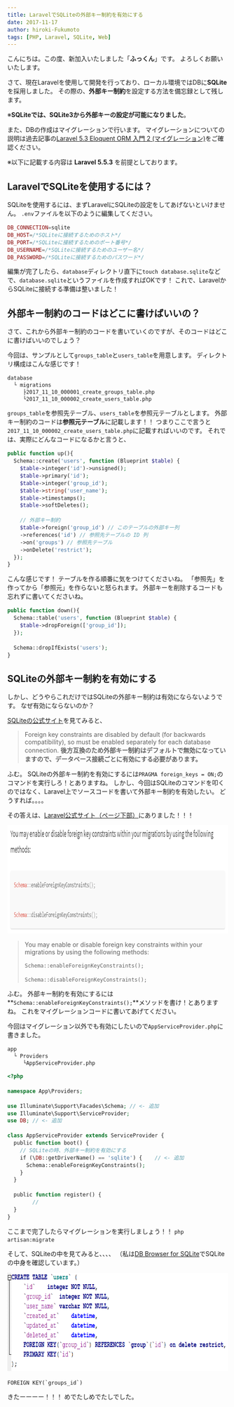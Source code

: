 ```yaml
---
title: LaravelでSQLiteの外部キー制約を有効にする
date: 2017-11-17
author: hiroki-Fukumoto
tags: [PHP, Laravel, SQLite, Web]
---
```


こんにちは。この度、新加入いたしました「**ふっくん**」です。
よろしくお願いいたします。

さて、現在Laravelを使用して開発を行っており、ローカル環境ではDBに**SQLite**を採用しました。
その際の、**外部キー制約**を設定する方法を備忘録として残します。

※**SQLiteでは、SQLite3から外部キーの設定が可能になりました**。

また、DBの作成はマイグレーションで行います。
マイグレーションについての説明は過去記事の<a href="https://mseeeen.msen.jp/laravel-53-eloquent-orm-2/">Laravel 5.3 Eloquent ORM 入門 2 (マイグレーション)</a>をご確認ください。


※以下に記載する内容は **Laravel 5.5.3** を前提としております。

## LaravelでSQLiteを使用するには？

SQLiteを使用するには、まずLaravelにSQLiteの設定をしてあげないといけません。
`.env`ファイルを以下のように編集してください。

```php
DB_CONNECTION=sqlite
DB_HOST=/*SQLiteに接続するためのホスト*/
DB_PORT=/*SQLiteに接続するためのポート番号*/
DB_USERNAME=/*SQLiteに接続するためのユーザー名*/
DB_PASSWORD=/*SQLiteに接続するためのパスワード*/
```

編集が完了したら、`database`ディレクトリ直下に`touch database.sqlite`などで、`database.sqlite`というファイルを作成すればOKです！
これで、LaravelからSQLiteに接続する準備は整いました！

## 外部キー制約のコードはどこに書けばいいの？

さて、これから外部キー制約のコードを書いていくのですが、そのコードはどこに書けばいいのでしょう？

今回は、サンプルとして`groups_table`と`users_table`を用意します。
ディレクトリ構成はこんな感じです！

```directory
database
  └ migrations
     ├2017_11_10_000001_create_groups_table.php
     └2017_11_10_000002_create_users_table.php
```

`groups_table`を参照先テーブル、`users_table`を参照元テーブルとします。
外部キー制約のコードは**参照元テーブル**に記載します！！
つまりここで言うと`2017_11_10_000002_create_users_table.php`に記載すればいいのです。
それでは、実際にどんなコードになるかと言うと、

```php
public function up(){
  Schema::create('users', function (Blueprint $table) {
    $table->integer('id')->unsigned();
    $table->primary('id');
    $table->integer('group_id');
    $table->string('user_name');
    $table->timestamps();
    $table->softDeletes();

    // 外部キー制約
    $table->foreign('group_id') // このテーブルの外部キー列
    ->references('id') // 参照先テーブルの ID 列
    ->on('groups') // 参照先テーブル
    ->onDelete('restrict');
  });
}
```

こんな感じです！
テーブルを作る順番に気をつけてくださいね。
「参照先」を作ってから「参照元」を作らないと怒られます。
外部キーを削除するコードも忘れずに書いてくださいね。

```php
public function down(){
  Schema::table('users', function (Blueprint $table) {
    $table->dropForeign(['group_id']);
  });

  Schema::dropIfExists('users');
}
```

## SQLiteの外部キー制約を有効にする

しかし、どうやらこれだけではSQLiteの外部キー制約は有効にならないようです。
なぜ有効にならないのか？

<a href="https://sqlite.org/foreignkeys.html">SQLiteの公式サイト</a>を見てみると、

>Foreign key constraints are disabled by default (for backwards compatibility), so must be enabled separately for each database connection.
>**後方互換のため外部キー制約はデフォルトで無効になっていますので、データベース接続ごとに有効にする必要があります。**

ふむ。
SQLiteの外部キー制約を有効にするには`PRAGMA foreign_keys = ON;`のコマンドを実行しろ！とありますね。
しかし、今回はSQLiteのコマンドを叩くのではなく、Laravel上でソースコードを書いて外部キー制約を有効したい。
どうすれば。。。。

その答えは、<a href="https://laravel.com/docs/5.5/migrations">Laravel公式サイト（ページ下部）</a>にありました！！！

<a href="images/enable-sqlite-foreign-key-constraint-with-laravel-1.png"><img src="images/enable-sqlite-foreign-key-constraint-with-laravel-1.png" alt="" width="934" height="246" class="aligncenter size-full wp-image-5645" /></a>

>You may enable or disable foreign key constraints within your migrations by using the following methods:
>```
>Schema::enableForeignKeyConstraints();
>
>Schema::disableForeignKeyConstraints();
>```

ふむ。
外部キー制約を有効にするには**`Schema::enableForeignKeyConstraints();`**メソッドを書け！とありますね。
これをマイグレーションコードに書いてあげてください。

今回はマイグレーション以外でも有効にしたいので`AppServiceProvider.php`に書きました。

```directory
app
  └ Providers
     └AppServiceProvider.php
```

```php
<?php

namespace App\Providers;

use Illuminate\Support\Facades\Schema; // <- 追加
use Illuminate\Support\ServiceProvider;
use DB; // <- 追加

class AppServiceProvider extends ServiceProvider {
  public function boot() {
    // SQLiteの時、外部キー制約を有効にする
    if (\DB::getDriverName() == 'sqlite') {    // <- 追加
      Schema::enableForeignKeyConstraints();
    }
  }

  public function register() {
        //
  }
}
```

ここまで完了したらマイグレーションを実行しましょう！！
`php artisan:migrate`

そして、SQLiteの中を見てみると、、、、
（私は<a href="http://sqlitebrowser.org/">DB Browser for SQLite</a>でSQLiteの中身を確認しています。）

<a href="images/enable-sqlite-foreign-key-constraint-with-laravel-2.png"><img src="images/enable-sqlite-foreign-key-constraint-with-laravel-2.png" alt="" width="813" height="224" class="aligncenter size-full wp-image-5704" /></a>

`` FOREIGN KEY(`groups_id`) ``

きたーーーー！！！
めでたしめでたしでした。

